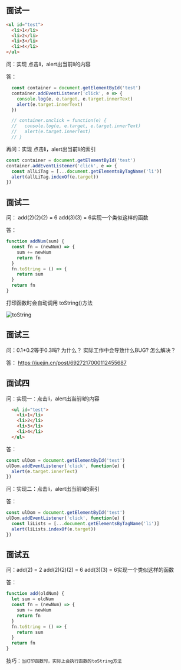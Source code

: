 ## 面试一
```html
<ul id="test">
  <li>1</li>
  <li>2</li>
  <li>3</li>
  <li>4</li>
</ul>
```
问：实现 点击li，alert出当前li的内容

答：
```js
  const container = document.getElementById('test')
  container.addEventListener('click', e => {
    console.log(e, e.target, e.target.innerText)
    alert(e.target.innerText)
  })

  // container.onclick = function(e) {
  //   console.log(e, e.target, e.target.innerText)
  //   alert(e.target.innerText)
  // }

```

再问：实现 点击li，alert出当前li的索引
```js
const container = document.getElementById('test')
container.addEventListener('click', e => {
  const allLiTag = [...document.getElementsByTagName('li')]
  alert(allLiTag.indexOf(e.target))
})
```

## 面试二
问： add(2)(2)(2) = 6     add(3)(3) = 6实现一个类似这样的函数

答：
```js
function addNum(sum) {
  const fn = (newNum) => {
    sum += newNum
    return fn
  }
  fn.toString = () => {
    return sum
  }
  return fn
}
```
打印函数时会自动调用 toString()方法

![toString](@assets/basic/1.png)


## 面试三
问：0.1+0.2等于0.3吗? 为什么？ 实际工作中会导致什么BUG? 怎么解决？

答：
https://juejin.cn/post/6927217000112455687


## 面试四
问：实现一：点击li，alert出当前li的内容
```html
  <ul id="test">
    <li>1</li>
    <li>2</li>
    <li>3</li>
    <li>4</li>
  </ul>
```

答：
```js
const ulDom = document.getElementById('test')
ulDom.addEventListener('click', function(e) {
  alert(e.target.innerText)
})
```

问：实现二：点击li，alert出当前li的索引

答：
```js
const ulDom = document.getElementById('test')
ulDom.addEventListener('click', function(e) {
  const liLists = [...document.getElementsByTagName('li')]
  alert(liLists.indexOf(e.target))
})
```

## 面试五
问：add(2) = 2   add(2)(2)(2) = 6     add(3)(3) = 6实现一个类似这样的函数

答：
```js
function add(oldNum) {
  let sum = oldNum
  const fn = (newNum) => {
    sum += newNum
    return fn
  }
  fn.toString = () => {
    return sum
  }
  return fn
}
```
技巧：<code>当打印函数时，实际上会执行函数的toString方法</code>

